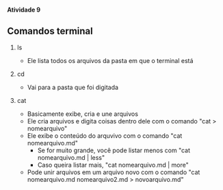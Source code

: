 #### Atividade 9

## Comandos terminal 

1. ls
    - Ele lista todos os arquivos da pasta em que o terminal está

2. cd
    - Vai para a pasta que foi digitada

3. cat
    - Basicamente exibe, cria e une arquivos
    - Ele cria arquivos e digita coisas dentro dele com o comando "cat > nomearquivo"
    - Ele exibe o conteúdo do arquvivo com o comando "cat nomearquivo.md"
        - Se for muito grande, você pode listar menos com "cat nomearquivo.md | less"
        - Caso queira listar mais, "cat nomearquivo.md | more"
    - Pode unir arquivos em um arquivo novo com o comando "cat nomearquivo.md nomearquivo2.md > novoarquivo.md" 